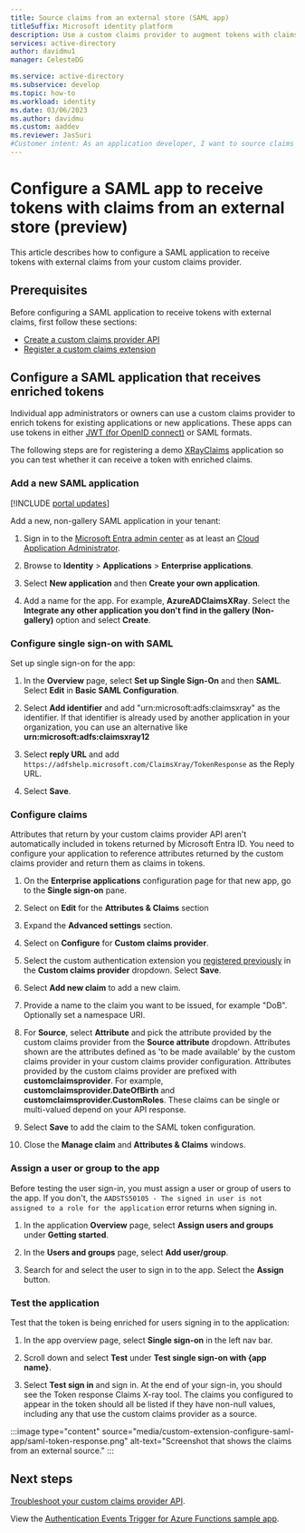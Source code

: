 ```yaml
---
title: Source claims from an external store (SAML app)
titleSuffix: Microsoft identity platform
description: Use a custom claims provider to augment tokens with claims from an external identity system. Configure a SAML app to receive tokens with external claims. 
services: active-directory
author: davidmu1
manager: CelesteDG

ms.service: active-directory
ms.subservice: develop
ms.topic: how-to
ms.workload: identity
ms.date: 03/06/2023
ms.author: davidmu
ms.custom: aaddev
ms.reviewer: JasSuri
#Customer intent: As an application developer, I want to source claims from a data store that is external to Microsoft Entra ID.
---
```


# Configure a SAML app to receive tokens with claims from an external store (preview)

This article describes how to configure a SAML application to receive tokens with external claims from your custom claims provider.

## Prerequisites

Before configuring a SAML application to receive tokens with external claims, first follow these sections:

- [Create a custom claims provider API](custom-extension-get-started.md#step-1-create-an-azure-function-app)
- [Register a custom claims extension](custom-extension-get-started.md#step-2-register-a-custom-authentication-extension)

## Configure a SAML application that receives enriched tokens

Individual app administrators or owners can use a custom claims provider to enrich tokens for existing applications or new applications.  These apps can use tokens in either [JWT (for OpenID connect)](./custom-extension-get-started.md) or SAML formats.

The following steps are for registering a demo [XRayClaims](https://adfshelp.microsoft.com/ClaimsXray/TokenRequest) application so you can test whether it can receive a token with enriched claims.

### Add a new SAML application

[!INCLUDE [portal updates](~/includes/portal-update.md)]

Add a new, non-gallery SAML application in your tenant:

1. Sign in to the [Microsoft Entra admin center](https://entra.microsoft.com) as at least an [Cloud Application Administrator](~/identity/role-based-access-control/permissions-reference.md#cloud-application-administrator).

1. Browse to **Identity** > **Applications** > **Enterprise applications**.  

1. Select **New application** and then **Create your own application**.

1. Add a name for the app.  For example, **AzureADClaimsXRay**.  Select the **Integrate any other application you don't find in the gallery (Non-gallery)** option and select **Create**.

### Configure single sign-on with SAML

Set up single sign-on for the app:

1. In the **Overview** page, select **Set up Single Sign-On** and then **SAML**.  Select **Edit** in **Basic SAML Configuration**.

1. Select **Add identifier** and add "urn:microsoft:adfs:claimsxray" as the identifier. If that identifier is already used by another application in your organization, you can use an alternative like **urn:microsoft:adfs:claimsxray12**

1. Select **reply URL** and add `https://adfshelp.microsoft.com/ClaimsXray/TokenResponse` as the Reply URL.

1. Select **Save**.

### Configure claims

Attributes that return by your custom claims provider API aren't automatically included in tokens returned by Microsoft Entra ID.  You need to configure your application to reference attributes returned by the custom claims provider and return them as claims in tokens.

1. On the **Enterprise applications** configuration page for that new app, go to the **Single sign-on** pane.

1. Select on **Edit** for the **Attributes & Claims** section

1. Expand the **Advanced settings** section.

1. Select on **Configure** for **Custom claims provider**.

1. Select the custom authentication extension you [registered previously](custom-extension-get-started.md#step-2-register-a-custom-authentication-extension) in the **Custom claims provider** dropdown.  Select **Save**.

1. Select **Add new claim** to add a new claim.

1. Provide a name to the claim you want to be issued, for example "DoB". Optionally set a namespace URI.

1. For **Source**, select **Attribute** and pick the attribute provided by the custom claims provider from the **Source attribute** dropdown. Attributes shown are the attributes defined as 'to be made available' by the custom claims provider in your custom claims provider configuration. Attributes provided by the custom claims provider are prefixed with **customclaimsprovider**. For example, **customclaimsprovider.DateOfBirth** and **customclaimsprovider.CustomRoles**. These claims can be single or multi-valued depend on your API response.

1. Select **Save** to add the claim to the SAML token configuration.

1. Close the **Manage claim** and **Attributes & Claims** windows.

### Assign a user or group to the app

Before testing the user sign-in, you must assign a user or group of users to the app. If you don't, the `AADSTS50105 - The signed in user is not assigned to a role for the application` error returns when signing in.

1. In the application **Overview** page, select **Assign users and groups** under **Getting started**.

1. In the **Users and groups** page, select **Add user/group**.

1. Search for and select the user to sign in to the app.  Select the **Assign** button.

### Test the application

Test that the token is being enriched for users signing in to the application:

1. In the app overview page, select **Single sign-on** in the left nav bar.

1. Scroll down and select **Test** under **Test single sign-on with {app name}**.

1. Select **Test sign in** and sign in. At the end of your sign-in, you should see the Token response Claims X-ray tool. The claims you configured to appear in the token should all be listed if they have non-null values, including any that use the custom claims provider as a source.

:::image type="content" source="media/custom-extension-configure-saml-app/saml-token-response.png" alt-text="Screenshot that shows the claims from an external source." :::

## Next steps

[Troubleshoot your custom claims provider API](custom-extension-troubleshoot.md).

View the [Authentication Events Trigger for Azure Functions sample app](https://github.com/Azure/azure-docs-sdk-dotnet/blob/live/api/overview/azure/preview/microsoft.azure.webjobs.extensions.authenticationevents-readme.md).

<!-- For information on the HTTP request and response formats, read the [protocol reference](custom-claims-provider-protocol-reference.md). -->
